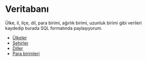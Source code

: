 # Veritabanı
Ülke, il, ilçe, dil, para birimi, ağırlık birimi, uzunluk birimi gibi verileri kaydedip burada SQL formatında paylaşıyorum.
<ul>
  <li><a href="country.sql">Ülkeler</a></li>
  <li><a href="city.sql">Şehirler</a></li>
  <li><a href="language.sql">Diller</a></li>
  <li><a href="currency.sql">Para birimleri</a></li>
</ul>
